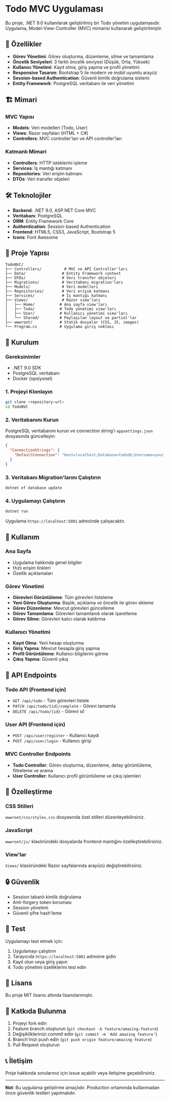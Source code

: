 # Todo MVC Uygulaması

Bu proje, .NET 9.0 kullanılarak geliştirilmiş bir Todo yönetim uygulamasıdır. Uygulama, Model-View-Controller (MVC) mimarisi kullanarak geliştirilmiştir.

## 🚀 Özellikler

- **Görev Yönetimi**: Görev oluşturma, düzenleme, silme ve tamamlama
- **Öncelik Seviyeleri**: 3 farklı öncelik seviyesi (Düşük, Orta, Yüksek)
- **Kullanıcı Yönetimi**: Kayıt olma, giriş yapma ve profil yönetimi
- **Responsive Tasarım**: Bootstrap 5 ile modern ve mobil uyumlu arayüz
- **Session-based Authentication**: Güvenli kimlik doğrulama sistemi
- **Entity Framework**: PostgreSQL veritabanı ile veri yönetimi

## 🏗️ Mimari

### MVC Yapısı
- **Models**: Veri modelleri (Todo, User)
- **Views**: Razor sayfaları (HTML + C#)
- **Controllers**: MVC controller'ları ve API controller'ları

### Katmanlı Mimari
- **Controllers**: HTTP isteklerini işleme
- **Services**: İş mantığı katmanı
- **Repositories**: Veri erişim katmanı
- **DTOs**: Veri transfer objeleri

## 🛠️ Teknolojiler

- **Backend**: .NET 9.0, ASP.NET Core MVC
- **Veritabanı**: PostgreSQL
- **ORM**: Entity Framework Core
- **Authentication**: Session-based Authentication
- **Frontend**: HTML5, CSS3, JavaScript, Bootstrap 5
- **Icons**: Font Awesome

## 📁 Proje Yapısı

```
TodoNVC/
├── Controllers/          # MVC ve API Controller'ları
├── Data/                # Entity Framework context
├── DTOs/                # Veri transfer objeleri
├── Migrations/          # Veritabanı migration'ları
├── Models/              # Veri modelleri
├── Repositories/        # Veri erişim katmanı
├── Services/            # İş mantığı katmanı
├── Views/               # Razor view'ları
│   ├── Home/           # Ana sayfa view'ları
│   ├── Todo/           # Todo yönetimi view'ları
│   ├── User/           # Kullanıcı yönetimi view'ları
│   └── Shared/         # Paylaşılan layout ve partial'lar
├── wwwroot/            # Statik dosyalar (CSS, JS, images)
└── Program.cs          # Uygulama giriş noktası
```

## 🚀 Kurulum

### Gereksinimler
- .NET 9.0 SDK
- PostgreSQL veritabanı
- Docker (opsiyonel)

### 1. Projeyi Klonlayın
```bash
git clone <repository-url>
cd TodoNVC
```

### 2. Veritabanını Kurun
PostgreSQL veritabanını kurun ve connection string'i `appsettings.json` dosyasında güncelleyin:

```json
{
  "ConnectionStrings": {
    "DefaultConnection": "Host=localhost;Database=tododb;Username=your_username;Password=your_password"
  }
}
```

### 3. Veritabanı Migration'larını Çalıştırın
```bash
dotnet ef database update
```

### 4. Uygulamayı Çalıştırın
```bash
dotnet run
```

Uygulama `https://localhost:5001` adresinde çalışacaktır.

## 📱 Kullanım

### Ana Sayfa
- Uygulama hakkında genel bilgiler
- Hızlı erişim linkleri
- Özellik açıklamaları

### Görev Yönetimi
- **Görevleri Görüntüleme**: Tüm görevleri listeleme
- **Yeni Görev Oluşturma**: Başlık, açıklama ve öncelik ile görev ekleme
- **Görev Düzenleme**: Mevcut görevleri güncelleme
- **Görev Tamamlama**: Görevleri tamamlandı olarak işaretleme
- **Görev Silme**: Görevleri kalıcı olarak kaldırma

### Kullanıcı Yönetimi
- **Kayıt Olma**: Yeni hesap oluşturma
- **Giriş Yapma**: Mevcut hesapla giriş yapma
- **Profil Görüntüleme**: Kullanıcı bilgilerini görme
- **Çıkış Yapma**: Güvenli çıkış

## 🔧 API Endpoints

### Todo API (Frontend için)
- `GET /api/todo` - Tüm görevleri listele
- `PATCH /api/todo/{id}/complete` - Görevi tamamla
- `DELETE /api/todo/{id}` - Görevi sil

### User API (Frontend için)
- `POST /api/user/register` - Kullanıcı kaydı
- `POST /api/user/login` - Kullanıcı girişi

### MVC Controller Endpoints
- **Todo Controller**: Görev oluşturma, düzenleme, detay görüntüleme, filtreleme ve arama
- **User Controller**: Kullanıcı profil görüntüleme ve çıkış işlemleri

## 🎨 Özelleştirme

### CSS Stilleri
`wwwroot/css/styles.css` dosyasında özel stilleri düzenleyebilirsiniz.

### JavaScript
`wwwroot/js/` klasöründeki dosyalarda frontend mantığını özelleştirebilirsiniz.

### View'lar
`Views/` klasöründeki Razor sayfalarında arayüzü değiştirebilirsiniz.

## 🔒 Güvenlik

- Session tabanlı kimlik doğrulama
- Anti-forgery token koruması
- Session yönetimi
- Güvenli şifre hash'leme

## 🧪 Test

Uygulamayı test etmek için:

1. Uygulamayı çalıştırın
2. Tarayıcıda `https://localhost:5001` adresine gidin
3. Kayıt olun veya giriş yapın
4. Todo yönetimi özelliklerini test edin

## 📝 Lisans

Bu proje MIT lisansı altında lisanslanmıştır.

## 🤝 Katkıda Bulunma

1. Projeyi fork edin
2. Feature branch oluşturun (`git checkout -b feature/amazing-feature`)
3. Değişikliklerinizi commit edin (`git commit -m 'Add amazing feature'`)
4. Branch'inizi push edin (`git push origin feature/amazing-feature`)
5. Pull Request oluşturun

## 📞 İletişim

Proje hakkında sorularınız için issue açabilir veya iletişime geçebilirsiniz.

---

**Not**: Bu uygulama geliştirme amaçlıdır. Production ortamında kullanmadan önce güvenlik testleri yapılmalıdır.
